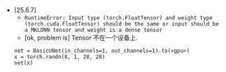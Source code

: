 - [25.6.7]
    - `RuntimeError: Input type (torch.FloatTensor) and weight type (torch.cuda.FloatTensor) should be the same or input should be a MKLDNN tensor and weight is a dense tensor`
    - [ok, problem is] Tensor 不在一个设备上.
    ```
    net = BasicUNet(in_channels=1, out_channels=1).to(<gpu>)
    x = torch.randn(8, 1, 28, 28)
    net(x)
    ```

